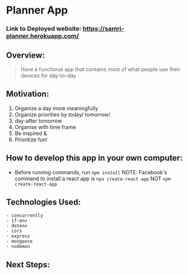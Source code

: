 # Planner App
### Link to Deployed website: https://samri-planner.herokuapp.com/
## Overview:
> Have a functional app that contains most of what people use their devices for day-to-day

## Motivation:
1. Organize a day more meaningfully
2. Organize  priorities by today/ tomorrow/ 
3. day-after tomorrow
4. Organise with time frame
5. Be inspired &
6. Prioritize fun!

## How to develop this app in your own computer:
- Before running commands, run `npm install`
NOTE: Facebook's command to install a react app is `npx create-react-app` NOT `npm create-react-app`
## Technologies Used:
    - concurrently
    - if-env
    - dotenv
    - cors
    - express
    - mongoose
    - nodemon
## Next Steps:  
